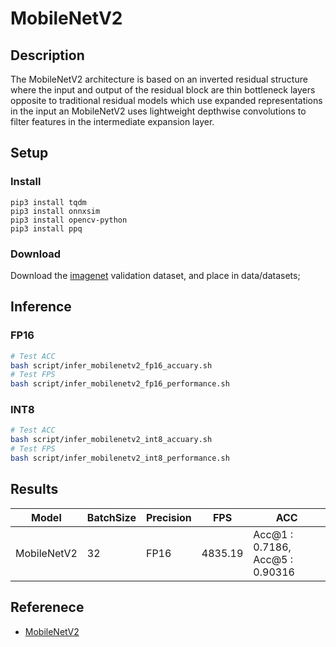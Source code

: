 # MobileNetV2

## Description
The MobileNetV2 architecture is based on an inverted residual structure where the input and output of the residual block are thin bottleneck layers opposite to traditional residual models which use expanded representations in the input an MobileNetV2 uses lightweight depthwise convolutions to filter features in the intermediate expansion layer.

## Setup

### Install 
```
pip3 install tqdm
pip3 install onnxsim
pip3 install opencv-python
pip3 install ppq
```

### Download 
Download the [imagenet](https://www.image-net.org/download.php) validation dataset, and place in data/datasets;

## Inference

### FP16

```bash
# Test ACC
bash script/infer_mobilenetv2_fp16_accuary.sh
# Test FPS
bash script/infer_mobilenetv2_fp16_performance.sh
```

### INT8
```bash
# Test ACC
bash script/infer_mobilenetv2_int8_accuary.sh
# Test FPS
bash script/infer_mobilenetv2_int8_performance.sh
```

## Results 

Model | BatchSize | Precision | FPS | ACC
------|-----------|-----------|-----|----
MobileNetV2 | 32 | FP16 | 4835.19 | Acc@1 : 0.7186, Acc@5 : 0.90316

## Referenece 
- [MobileNetV2](https://arxiv.org/abs/1801.04381)
